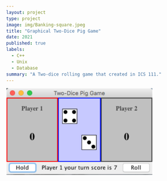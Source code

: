 ```yaml
---
layout: project
type: project
image: img/Banking-square.jpeg
title: "Graphical Two-Dice Pig Game"
date: 2021
published: true
labels:
  - C++
  - Unix
  - Database
summary: "A Two-dice rolling game that created in ICS 111."
---
```


<img width="400px" src="../img/Twodicegame.jpeg">

